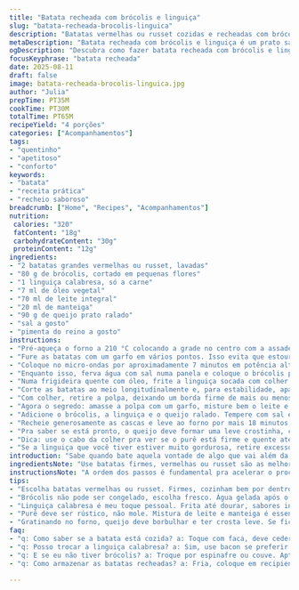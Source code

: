 ```yaml
---
title: "Batata recheada com brócolis e linguiça"
slug: "batata-recheada-brocolis-linguica"
description: "Batatas vermelhas ou russet cozidas e recheadas com brócolis refogado e linguiça italiana. Combinação de texturas entre a maciez interna, que vai do purê temperado com leite e manteiga, e a crocância do topo dourado com queijo derretido. A receita troca meia xícara de queijo minas original por queijo prato ralado, que derrete melhor e ajuda a formar crosta. Troque a linguiça italiana por calabresa suína para um toque defumado e apimentado. O cozimento é uma mistura de micro-ondas para acelerar e forno para gratinar. Fica ótimo para entrada ou acompanhamento e adapta bem a pequenos ajustes conforme o que tem em casa. Sem glúten, sem ovos, sem nozes."
metaDescription: "Batata recheada com brócolis e linguiça é um prato saboroso, crocante por fora e cremoso por dentro, ideal para uma refeição prática e deliciosa."
ogDescription: "Descubra como fazer batata recheada com brócolis e linguiça. Uma combinação perfeita que traz crocância e cremosidade para sua mesa."
focusKeyphrase: "batata recheada"
date: 2025-08-11
draft: false
image: batata-recheada-brocolis-linguica.jpg
author: "Julia"
prepTime: PT35M
cookTime: PT30M
totalTime: PT65M
recipeYield: "4 porções"
categories: ["Acompanhamentos"]
tags:
- "quentinho"
- "apetitoso"
- "conforto"
keywords:
- "batata"
- "receita prática"
- "recheio saboroso"
breadcrumb: ["Home", "Recipes", "Acompanhamentos"]
nutrition: 
 calories: "320"
 fatContent: "18g"
 carbohydrateContent: "30g"
 proteinContent: "12g"
ingredients:
- "2 batatas grandes vermelhas ou russet, lavadas"
- "80 g de brócolis, cortado em pequenas flores"
- "1 linguiça calabresa, só a carne"
- "7 ml de óleo vegetal"
- "70 ml de leite integral"
- "20 ml de manteiga"
- "90 g de queijo prato ralado"
- "sal a gosto"
- "pimenta do reino a gosto"
instructions:
- "Pré-aqueça o forno a 210 °C colocando a grade no centro com a assadeira já forrada com papel manteiga; facilita na limpeza."
- "Fure as batatas com um garfo em vários pontos. Isso evita que estourem na hora do cozimento e ajuda no cozimento uniforme."
- "Coloque no micro-ondas por aproximadamente 7 minutos em potência alta. Vire na metade do tempo para cozinhar por igual. Tocar com faca, a batata deve ceder fácil mas não desmanchar."
- "Enquanto isso, ferva água com sal numa panela e coloque o brócolis por 3 minutos para cozinhar até ficar vibrante e crocante. Nada de deixar mole, textura é tudo. Tire e coloque numa tigela com água gelada para interromper o cozimento e manter a cor."
- "Numa frigideira quente com óleo, frite a linguiça socada com colher de pau até começo de dourar, cerca de 6 minutos. Importante não deixar queima rápido; fogo médio alto é o segredo. Reserve."
- "Corte as batatas ao meio longitudinalmente e, para estabilidade, apare a base ligeiramente para elas ficarem firmes na assadeira."
- "Com colher, retire a polpa, deixando um borda firme de mais ou menos meio centímetro para não rachar nem quebrar na hora de rechear."
- "Agora o segredo: amasse a polpa com um garfo, misture bem o leite e a manteiga para virar um purê rústico."
- "Adicione o brócolis, a linguiça e o queijo ralado. Tempere com sal e pimenta do reino preta moída na hora, que traz aroma e sabor intensos. Evite sal demais porque a linguiça e queijo já são salgados."
- "Recheie generosamente as cascas e leve ao forno por mais 18 minutos, até que o queijo esteja dourado em cima e borbulhando."
- "Pra saber se está pronto, o queijo deve formar uma leve crostinha, com pontinhos dourados. Se quiser mais crocante, ligue o grill por 2 a 3 minutos, sem desgrudar do forno."
- "Dica: use o cabo da colher pra ver se o purê está firme e quente até o centro, batata muito fria é sinônimo de cozimento insuficiente."
- "Se a linguiça que você tiver estiver muito gordurosa, retire excesso numa toalha de papel antes de colocar no purê, evita que fique oleoso demais."
introduction: "Sabe quando bate aquela vontade de algo que vai além da batata assada tradicional, com toque cremoso, gordura na medida e aroma que invade a cozinha? É nesse ponto que a batata recheada entra, leva brócolis para dar frescor e linguiça calabresa para gerar sabor mais marcante. Desde a primeira vez que fiz, mexi nas quantidades de leite pra não virar sopa nem ficar seco demais. Sempre escolho batatas vermelhas por causa da textura aveludada, que segura bem o recheio e não desmancha fácil no forno. Gratinar o queijo no forno traz som do crocante, aparência dourada e diferença brutal no sabor. Se quiser, faça como eu e experimente substituir a calabresa por bacon picado, vira outra história. Muito mais do que um acompanhamento, vira um prato de verdade para dividir no almoço ou jantar."
ingredientsNote: "Use batatas firmes, vermelhas ou russet são as melhores porque cozinham por dentro sem desmanchar. Brócolis fresco é regra, nada de congelado, para manter a cor vibrante e textura crocante, o choque térmico na água gelada garante isso. Linguiça calabresa é meu toque pessoal para substituir a italiana e dar uma picância natural, mas linguiça fresca de sua preferência funciona. Para o leite, sempre prefiro integral, traz cremosidade de verdade. No lugar do queijo prato, já testei muçarela e até provolone, cada um modifica a crosta do topo e o sabor final. A manteiga dá a untuosidade essencial no purê, não subestime esse passo."
instructionsNote: "A ordem dos passos é fundamental pra acelerar o processo: batatas vão primeiro no micro-ondas pra esquentar rápido, enquanto ferve a água pro brócolis e frita linguiça. Retirar a polpa com cuidado evita buracos ou rachaduras que estragam o visual. Misturar o purê com os líquidos e manteiga dá textura uniforme, deve ser feito antes de incluir os ingredientes sólidos para encaixar sabor e cremosidade. Atenção ao tempo no forno; o queijo gratinado é o sinal mais óbvio que chegou a hora de tirar. Não deixe esfriar demais antes de servir senão endurece. Quem tem pressa pode usar grill na finalização, mas cuidado pra não queimar."
tips:
- "Escolha batatas vermelhas ou russet. Firmes, cozinham bem por dentro, mantendo a forma. Não use as murchas. Lavadas, furadas. Isso evita que estourem no micro-ondas. O ideal é uma textura aveludada. Mas não desmanchando."
- "Brócolis não pode ser congelado, escolha fresco. Água gelada após o cozimento traz cor vibrante. Três minutos na água fervente é tempo certo. Depois choque térmico, textura crocante."
- "Linguiça calabresa é meu toque pessoal. Frita até dourar, sabores intensos. Cuidado com o fogo, médio alto é chave. Se estiver muito gordurosa, seca com papel toalha antes de misturar. Isso evita a oleosidade."
- "Purê deve ser rústico, não mole. Mistura de leite e manteiga é essencial. Verifique a consistência, não deixe empapar. Use colher pra testar se está quente até o centro."
- "Gratinando no forno, queijo deve borbulhar e ter crosta leve. Se ficar bem dourado, desligue. Se preferir mais crocante, ligue o grill por poucos minutos, mas fique de olho."
faq:
- "q: Como saber se a batata está cozida? a: Toque com faca, deve ceder mas não quebrar. Cuidado com o micro-ondas, temperatura uniforme é tudo. Não deixe passar do ponto."
- "q: Posso trocar a linguiça calabresa? a: Sim, use bacon se preferir um sabor mais defumado. Linguiça fresca também funciona. Cada um traz um toque diferente."
- "q: E se eu não tiver brócolis? a: Troque por espinafre ou couve. Aptos ao choque térmico também. Escolha verdura que mantenha a crocância, importa muito no recheio."
- "q: Como armazenar as batatas recheadas? a: Fria, coloque em recipiente fechado. Dura até dois dias. Para aquecer, forno ou micro-ondas funcionam bem. Mas cuidado pra não secar."

---
```

